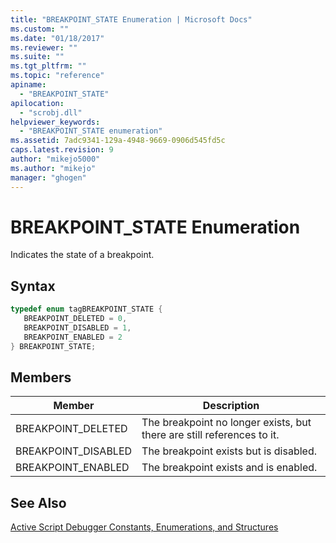 ```yaml
---
title: "BREAKPOINT_STATE Enumeration | Microsoft Docs"
ms.custom: ""
ms.date: "01/18/2017"
ms.reviewer: ""
ms.suite: ""
ms.tgt_pltfrm: ""
ms.topic: "reference"
apiname: 
  - "BREAKPOINT_STATE"
apilocation: 
  - "scrobj.dll"
helpviewer_keywords: 
  - "BREAKPOINT_STATE enumeration"
ms.assetid: 7adc9341-129a-4948-9669-0906d545fd5c
caps.latest.revision: 9
author: "mikejo5000"
ms.author: "mikejo"
manager: "ghogen"
---
```

# BREAKPOINT_STATE Enumeration
Indicates the state of a breakpoint.  
  
## Syntax  
  
```cpp
typedef enum tagBREAKPOINT_STATE {  
   BREAKPOINT_DELETED = 0,  
   BREAKPOINT_DISABLED = 1,  
   BREAKPOINT_ENABLED = 2  
} BREAKPOINT_STATE;  
```  
  
## Members  
  
|Member|Description|  
|------------|-----------------|  
|BREAKPOINT_DELETED|The breakpoint no longer exists, but there are still references to it.|  
|BREAKPOINT_DISABLED|The breakpoint exists but is disabled.|  
|BREAKPOINT_ENABLED|The breakpoint exists and is enabled.|  
  
## See Also  
 [Active Script Debugger Constants, Enumerations, and Structures](../../winscript/reference/active-script-debugger-constants-enumerations-and-structures.md)